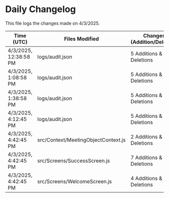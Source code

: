 # Daily Changelog

This file logs the changes made on 4/3/2025.

| Time (UTC)             | Files Modified                    | Changes (Addition/Deletion) |
|------------------------|-----------------------------------|-----------------------------|
| 4/3/2025, 12:38:58 PM | logs/audit.json | 5 Additions & 5 Deletions |
| 4/3/2025, 1:08:58 PM | logs/audit.json | 5 Additions & 5 Deletions|
| 4/3/2025, 1:38:58 PM | logs/audit.json | 5 Additions & 5 Deletions|
| 4/3/2025, 4:12:45 PM | logs/audit.json | 5 Additions & 5 Deletions|
| 4/3/2025, 4:42:45 PM | src/Context/MeetingObjectContext.js | 2 Additions & 1 Deletions|
| 4/3/2025, 4:42:45 PM | src/Screens/SuccessScreen.js | 7 Additions & 1 Deletions|
| 4/3/2025, 4:42:45 PM | src/Screens/WelcomeScreen.js | 4 Additions & 1 Deletions|
